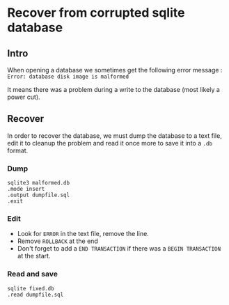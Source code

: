 # Recover from corrupted sqlite database

## Intro
When opening a database we sometimes get the following error message : 
`Error: database disk image is malformed`

It means there was a problem during a write to the database (most likely a power cut).

## Recover
In order to recover the database, we must dump the database to a text file, edit it to cleanup the problem and read it once more to save it into a `.db` format.

### Dump
```
sqlite3 malformed.db
.mode insert
.output dumpfile.sql
.exit
```

### Edit
- Look for `ERROR` in the text file, remove the line.
- Remove `ROLLBACK` at the end
- Don't forget to add a `END TRANSACTION` if there was a `BEGIN TRANSACTION` at the start.

### Read and save
```
sqlite fixed.db
.read dumpfile.sql
```

